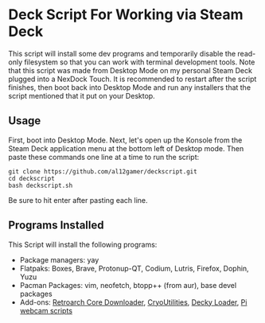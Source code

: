 # Deck Script For Working via Steam Deck
This script will install some dev programs and temporarily disable the read-only filesystem so that you can work with terminal development tools. Note that this script was made from Desktop Mode on my personal Steam Deck plugged into a NexDock Touch.
It is recommended to restart after the script finishes, then boot back into Desktop Mode and run any installers that the script mentioned that it put on your Desktop.

## Usage
First, boot into Desktop Mode. Next, let's open up the Konsole from the Steam Deck application menu at the bottom left of Desktop mode. Then paste these commands one line at a time to run the script:
```
git clone https://github.com/al12gamer/deckscript.git
cd deckscript
bash deckscript.sh
```
Be sure to hit enter after pasting each line.
## Programs Installed
This Script will install the following programs:
+ Package managers: yay
+ Flatpaks: Boxes, Brave, Protonup-QT, Codium, Lutris, Firefox, Dophin, Yuzu
+ Pacman Packages: vim, neofetch, btopp++ (from aur), base devel packages
+ Add-ons: [Retroarch Core Downloader](https://github.com/icculus/twisty-little-utilities/blob/main/steamdeck-retroarch-download-all-cores.sh), [CryoUtilities](https://github.com/CryoByte33/steam-deck-utilities), [Decky Loader](https://github.com/SteamDeckHomebrew/decky-loader), [Pi webcam scripts](https://github.com/geerlingguy/pi-webcam)
